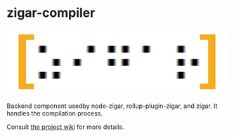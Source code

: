 # zigar-compiler

![Logo](https://github.com/chung-leong/zigar/raw/development/docs/images/logo.png)

Backend component usedby node-zigar, rollup-plugin-zigar, and zigar. It handles the compilation
process.

Consult [the project wiki](https://github.com/chung-leong/zigar/wiki) for more details.
